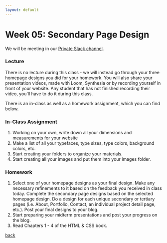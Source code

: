 ```yaml
---
layout: default
---
```


# Week 05: Secondary Page Design

We will be meeting in our [Private Slack channel](https://join.slack.com/t/qc-design/shared_invite/zt-2pp65669v-dFXbGUpIfD_jHjGZEX~S0A).

### Lecture

There is no lecture during this class - we will instead go through your three homepage designs you did for your homework. You will also share your presentation videos, made with Loom, Synthesia or by recording yourself in front of your website. Any student that has not finished recording their video, you'll have to do it during this class.

There is an in-class as well as a homework assignment, which you can find below.

### In-Class Assignment
1. Working on your own, write down all your dimensions and measurements for your website
2. Make a list of all your typefaces, type sizes, type colors, background colors, etc.
3. Start creating your folders to organize your materials.
4. Start creating all your images and put them into your images folder.

### Homework
1. Select one of your homepage designs as your final design. Make any necessary refinements to it based on the feedback you received in class today. Complete the secondary page designs based on the selected homepage design. Do a design for each unique secondary or tertiary pages (i.e. About, Portfolio, Contact, an individual project detail page, etc.). Post your final designs to your blog.
2. Start preparing your midterm presentations and post your progress on the blog.
3. Read Chapters 1 - 4 of the HTML & CSS book.

[back](./)
